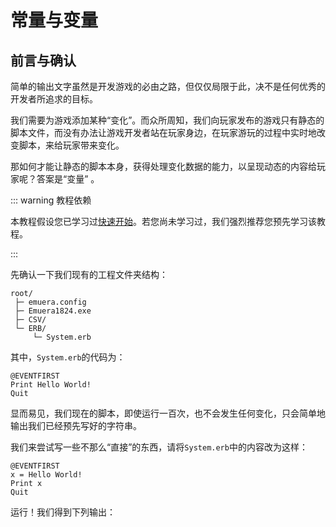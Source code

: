 # 常量与变量

## 前言与确认

简单的输出文字虽然是开发游戏的必由之路，但仅仅局限于此，决不是任何优秀的开发者所追求的目标。

我们需要为游戏添加某种“变化”。而众所周知，我们向玩家发布的游戏只有静态的脚本文件，而没有办法让游戏开发者站在玩家身边，在玩家游玩的过程中实时地改变脚本，来给玩家带来变化。

那如何才能让静态的脚本本身，获得处理变化数据的能力，以呈现动态的内容给玩家呢？答案是“变量” 。

::: warning 教程依赖

本教程假设您已学习过[快速开始](../Quick_Start)。若您尚未学习过，我们强烈推荐您预先学习该教程。

:::

先确认一下我们现有的工程文件夹结构：

```
root/
 ├─ emuera.config
 ├─ Emuera1824.exe
 ├─ CSV/
 └─ ERB/
     └─ System.erb
```

其中，`System.erb`的代码为：

```basic
@EVENTFIRST
Print Hello World!
Quit
```

显而易见，我们现在的脚本，即使运行一百次，也不会发生任何变化，只会简单地输出我们已经预先写好的字符串。

我们来尝试写一些不那么“直接”的东西，请将`System.erb`中的内容改为这样：

```basic
@EVENTFIRST
x = Hello World!
Print x
Quit
```

运行！我们得到下列输出：

```
```

